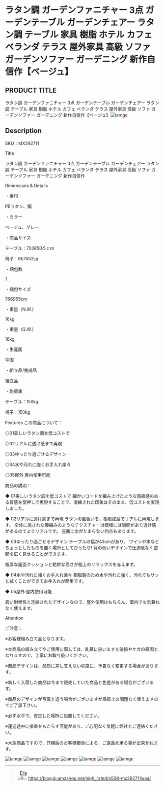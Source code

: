 # ラタン調 ガーデンファニチャー 3点 ガーデンテーブル ガーデンチェアー ラタン調 テーブル 家具 樹脂 ホテル カフェ ベランダ テラス 屋外家具 高級 ソファ ガーデンソファー ガーデニング 新作自信作【ベージュ】


## PRODUCT TITLE 

ラタン調 ガーデンファニチャー 3点 ガーデンテーブル ガーデンチェアー ラタン調 テーブル 家具 樹脂 ホテル カフェ ベランダ テラス 屋外家具 高級 ソファ ガーデンソファー ガーデニング 新作自信作【ベージュ】![iamge](https://b2bfiles1.gigab2b.cn/image/wkseller/304/20220607_36c8bb500e8806df1775be46b839116f.jpg)

## Description

SKU：MX292711

Title

ラタン調 ガーデンファニチャー 3点 ガーデンテーブル ガーデンチェアー ラタン調 テーブル 家具 樹脂 ホテル カフェ ベランダ テラス 屋外家具 高級 ソファ ガーデンソファー ガーデニング 新作自信作

Dimensions &amp; Details



・素材

PEラタン、鋼

・カラー

ベージュ、グレー

・商品サイズ

テーブル：70*38*50.5ｃｍ

椅子：60*75*52㎝

・梱包数

1

・梱包サイズ

76*69*65cm

・重量（N.W.）

16kg

・重量（G.W.）

18kg

・生産国

中国

・組立品/完成品

組立品

・耐荷重

テーブル：150kg

椅子：150kg





Features
この商品について：

◎01美しいラタン調を低コストで

◎02リアルに透け感まで再現

◎03ゆったり過ごせるデザイン

◎04水や汚れに強くお手入れ楽々

◎05屋外·屋内使用可能



商品の説明：

◆ 01美しいラタン調を低コストで
細かいコ一ドを編み上げたような高級感のある質感を型押しで再現することで、洗練された印象はそのまま、低コストを実現しました。



◆ 02リアルに透け感まで再現
ラタンの風合いを、樹脂成型でリアルに再現します。
全体に施された籐編みのようなテクスチャ一は模様には隙間があり透け感があるのでよりリアルです。
座面に水がたまらない利点もあります。



◆ 03ゆったり過ごせるデザイン
テ一プルの幅が43cmがあり、 ワインや本などちょっとしたものを置く場所としてぴったり!
背の低いデザインで圧迫感なく空間を広く見せることができます。

極厚な座面クッションと絶妙な高さが極上のリラックスを与えます。



◆ 04水や汚れに強くお手入れ楽々
樹脂製のため水や汚れに強く、汚れてもサッと拭くことができてお手入れが簡単です。



◆ 05屋外·屋内使用可能

高い耐候性と洗練されたデザインなので、屋外使用はもちろん、室内でも気兼ねなく使えます。



Attention

ご注意：

※お客様組み立て品となります。

※本商品の組み立てやご使用に際しては、乱暴に扱いますと破损やケガの原因となりますので、丁寧にお取り扱いください。

※商品デザインは、品质に差し支えない程度に、予告なく変更する場合があります。

※新しく入荷した商品は今まで贩売していた商品と色差がある場合がございます。

※商品のデザインが写真と違う場合がございますが品質上の問題なく使えますのでご了承下さい。

※必ず水平で、安定した場所に設置してください。

※運送途中に損害をもたらす可能があり、ご心配なく気軽に弊社とご連絡ください。

※大型商品ですので、开梱后のお客様都合による、ご返品を承る事が出来かねます。









![iamge](https://b2bfiles1.gigab2b.cn/image/wkseller/304/20220607_a50e1cbbce55f72ff1c68fed491d14ad.jpg)
![iamge](https://b2bfiles1.gigab2b.cn/image/wkseller/304/20220607_602fa2beaf451bf91adf83898ee20d09.jpg)
![iamge](https://b2bfiles1.gigab2b.cn/image/wkseller/304/20220607_526275de0754d02c551429c0bc8080eb.jpg)
![iamge](https://b2bfiles1.gigab2b.cn/image/wkseller/304/20220607_c85b9982ae36d171c33f67b7333e9478.jpg)
![iamge](https://b2bfiles1.gigab2b.cn/image/wkseller/304/20220607_501b650eda060ec2f2afe8d114dfc82d.jpg)
![iamge](https://b2bfiles1.gigab2b.cn/image/wkseller/304/20220607_41858f4d4f5aafbfe7cfc7c23162c53e.jpg)
![iamge](https://b2bfiles1.gigab2b.cn/image/wkseller/304/20220607_871866817a470122388ec43180bfc418.jpg)


---

> : [Ella](https://blog.jp.amzshop.net/)  
> URL: https://blog.jp.amzshop.net/high_rated/n508-mx292711waa/  

